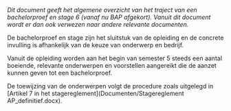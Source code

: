 ﻿*Dit document geeft het algemene overzicht van het traject van een bachelorproef en stage 6 (vanaf nu BAP afgekort). Vanuit dit document wordt er dan ook verwezen naar andere relevante documenten.*

De bachelorproef en stage zijn het sluitstuk van de opleiding en de concrete invulling is afhankelijk van de keuze van onderwerp en bedrijf. 

Vanuit de opleiding worden aan het begin van semester 5 steeds een aantal boeiende, relevante onderwerpen en voorstellen aangereikt die de aanzet kunnen geven tot een bachelorproef.

De toewijzing van de onderwerpen volgt de procedure zoals uitgelegd in [Artikel 7 in het stagereglement](Documenten/Stagereglement AP_definitief.docx).